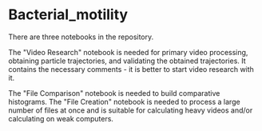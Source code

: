 # Bacterial_motility

There are three notebooks in the repository.

The "Video Research" notebook is needed for primary video processing, obtaining particle trajectories, and validating the obtained trajectories. It contains the necessary comments - it is better to start video research with it.

The "File Comparison" notebook is needed to build comparative histograms. The "File Creation" notebook is needed to process a large number of files at once and is suitable for calculating heavy videos and/or calculating on weak computers.
